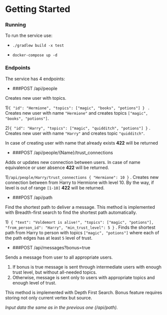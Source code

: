 # Getting Started

### Running

To run the service use:

* `./gradlew build -x test`

* `docker-compose up -d`

### Endpoints

The service has 4 endpoints:

* ###POST /api/people

Creates new user with topics.

1)`{
"id": "Hermione",
"topics": ["magic", "books", "potions"]
} `
. Creates new user with name `"Hermione"` and creates topics
`["magic", "books", "potions"]`.

2)`{
"id": "Harry",
"topics": ["magic", "quidditch", "potions"]
}`
. Creates new user with name `"Harry"` and creates topic `"quidditch"`.

In case of creating user with name that already exists **422** will be returned

* ###POST /api/people/{Name}/trust_connections

Adds or updates new connection between users.
In case of name equivalence or user absence **422** will be returned.

1)`/api/people/Harry/trust_connections
{
"Hermione": 10
}`
. Creates new connection between from Harry to Hermione with level 10.
By the way, if level is out of range `[1-10]` **422** will be returned.

* ###POST /api/path

Find the shortest path to deliver a message.
This method is implemented with Breadth-first search
to find the shortest path automatically. 

1)`
{
"text": "Voldemort is alive!",
"topics": ["magic", "potions"],
"from_person_id": "Harry",
"min_trust_level": 5
}`
. Finds the shortest path from Harry to person with topics `["magic", "potions"]`
where each of the path edges has at least `5` level of trust.

* ###POST /api/messages?bonus=true

Sends a message from user to all appropriate users.
1) If bonus is true message is sent through intermediate 
users with enough trust level, but without all-needed topics.
2) Otherwise, message is sent only to users with appropriate topics
and enough level of trust.

This method is implemented with Depth First Search.
Bonus feature requires storing not only current vertex but source.

_Input data the same as in the previous one (/api/path)._
